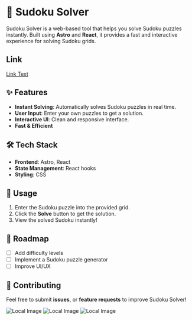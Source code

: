 # 🔢 Sudoku Solver

Sudoku Solver is a web-based tool that helps you solve Sudoku puzzles instantly. Built using **Astro** and **React**, it provides a fast and interactive experience for solving Sudoku grids.

## Link

[Link Text](https://sudokusolver-omega.vercel.app/)

## ✨ Features

-   **Instant Solving**: Automatically solves Sudoku puzzles in real time.
-   **User Input**: Enter your own puzzles to get a solution.
-   **Interactive UI**: Clean and responsive interface.
-   **Fast & Efficient**

## 🛠 Tech Stack

-   **Frontend**: Astro, React
-   **State Management**: React hooks
-   **Styling**: CSS

## 📌 Usage

1. Enter the Sudoku puzzle into the provided grid.
2. Click the **Solve** button to get the solution.
3. View the solved Sudoku instantly!

## 🎯 Roadmap

-   [ ] Add difficulty levels
-   [ ] Implement a Sudoku puzzle generator
-   [ ] Improve UI/UX

## 🤝 Contributing

Feel free to submit **issues**, or **feature requests** to improve Sudoku Solver!

![Local Image](./preview/Screenshot_20250316_222622.jpg)
![Local Image](./preview/Screenshot_20250316_222858.jpg)
![Local Image](./preview/Screenshot_20250316_222922.jpg)
